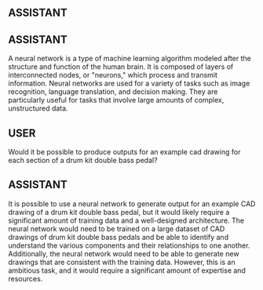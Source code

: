 ## ASSISTANT


## ASSISTANT
A neural network is a type of machine learning algorithm modeled after the structure and function of the human brain. It is composed of layers of interconnected nodes, or "neurons," which process and transmit information. Neural networks are used for a variety of tasks such as image recognition, language translation, and decision making. They are particularly useful for tasks that involve large amounts of complex, unstructured data.

## USER
Would it be possible to produce outputs for an example cad drawing for each section of a drum kit double bass pedal?

## ASSISTANT
It is possible to use a neural network to generate output for an example CAD drawing of a drum kit double bass pedal, but it would likely require a significant amount of training data and a well-designed architecture. The neural network would need to be trained on a large dataset of CAD drawings of drum kit double bass pedals and be able to identify and understand the various components and their relationships to one another. Additionally, the neural network would need to be able to generate new drawings that are consistent with the training data. However, this is an ambitious task, and it would require a significant amount of expertise and resources.
